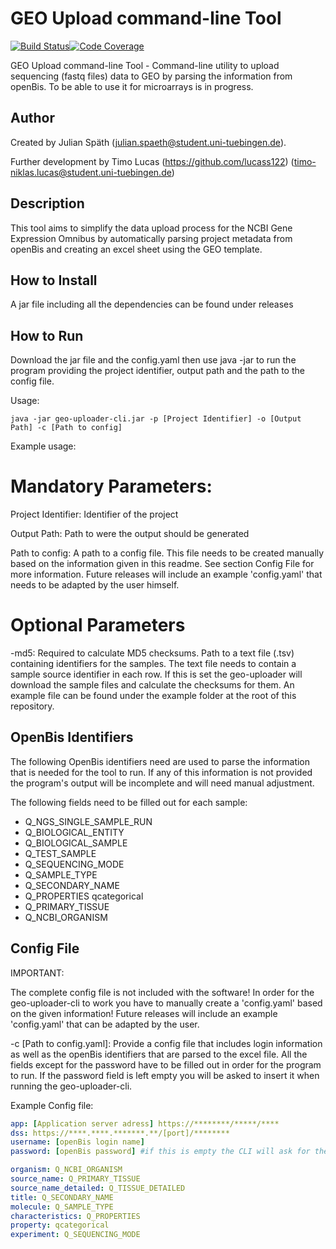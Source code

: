 # GEO Upload command-line Tool

[![Build Status](https://travis-ci.com/qbicsoftware/geo-uploader-cli.svg?branch=development)](https://travis-ci.com/qbicsoftware/geo-uploader-cli)[![Code Coverage]( https://codecov.io/gh/qbicsoftware/geo-uploader-cli/branch/development/graph/badge.svg)](https://codecov.io/gh/qbicsoftware/geo-uploader-cli)

GEO Upload command-line Tool - Command-line utility to upload sequencing (fastq files) data to GEO by parsing the information from openBis. To be able to use it for microarrays is in progress.

## Author
Created by Julian Späth (julian.spaeth@student.uni-tuebingen.de).

Further development by Timo Lucas (https://github.com/lucass122) (timo-niklas.lucas@student.uni-tuebingen.de)

## Description

 This tool aims to simplify the data upload process for the NCBI Gene Expression Omnibus by automatically parsing project metadata from openBis and creating an excel sheet using the GEO template.


## How to Install

A jar file including all the dependencies can be found under releases

## How to Run

Download the jar file and the config.yaml then use java -jar to run the program providing the project identifier, output path and the path to the config file.

Usage:

```console
java -jar geo-uploader-cli.jar -p [Project Identifier] -o [Output Path] -c [Path to config]
```
Example usage:

# Mandatory Parameters:

Project Identifier: Identifier of the project

Output Path: Path to were the output should be generated

Path to config: A path to a config file. This file needs to be created manually based on the information given in this readme. See section Config File for more information. Future releases will include an example 'config.yaml' that needs to be adapted by the user himself.


# Optional Parameters

-md5: Required to calculate MD5 checksums. Path to a text file (.tsv) containing identifiers for the samples. The text file needs to contain a sample source identifier in each row. If this is set the geo-uploader will download the sample files and calculate the checksums for them. An example file can be found under the example folder at the root of this repository.


## OpenBis Identifiers

The following OpenBis identifiers need are used to parse the information that is needed for the tool to run.
If any of this information is not provided the program's output will be incomplete and will need manual adjustment.

The following fields need to be filled out for each sample:

* Q_NGS_SINGLE_SAMPLE_RUN
* Q_BIOLOGICAL_ENTITY
* Q_BIOLOGICAL_SAMPLE
* Q_TEST_SAMPLE
* Q_SEQUENCING_MODE
* Q_SAMPLE_TYPE
* Q_SECONDARY_NAME
* Q_PROPERTIES qcategorical
* Q_PRIMARY_TISSUE
* Q_NCBI_ORGANISM

## Config File

IMPORTANT:

The complete config file is not included with the software!
In order for the geo-uploader-cli to work you have to manually create a 'config.yaml' based on the given information! Future releases will include an example 'config.yaml' that can be adapted by the user.

-c [Path to config.yaml]: Provide a config file that includes login information as well as the openBis identifiers that are parsed to the excel file. All the fields except for the password have to be filled out in order for the program to run. If the password field is left empty you will be asked to insert it when running the geo-uploader-cli.

Example Config file:

```yaml
app: [Application server adress] https://********/*****/****
dss: https://****.****.*******.**/[port]/********
username: [openBis login name]
password: [openBis password] #if this is empty the CLI will ask for the password at the start of the program

organism: Q_NCBI_ORGANISM
source_name: Q_PRIMARY_TISSUE
source_name_detailed: Q_TISSUE_DETAILED
title: Q_SECONDARY_NAME
molecule: Q_SAMPLE_TYPE
characteristics: Q_PROPERTIES
property: qcategorical
experiment: Q_SEQUENCING_MODE
```
